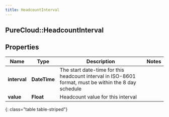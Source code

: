 ```yaml
---
title: HeadcountInterval
---
```

## PureCloud::HeadcountInterval

## Properties

|Name | Type | Description | Notes|
|------------ | ------------- | ------------- | -------------|
| **interval** | **DateTime** | The start date-time for this headcount interval in ISO-8601 format, must be within the 8 day schedule | |
| **value** | **Float** | Headcount value for this interval | |
{: class="table table-striped"}



